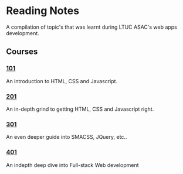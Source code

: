 # Reading Notes

A compilation of topic's that was learnt during LTUC ASAC's web apps development.

## Courses

### [101](https://abukhalil95.github.io/learning-journal/) 
An introduction to HTML, CSS and Javascript.

### [201](https://abukhalil95.github.io/reading-notes/201/) 
An in-depth grind to getting HTML, CSS and Javascript right. 

### [301](https://abukhalil95.github.io/reading-notes/301/) 
An even deeper guide into SMACSS, JQuery, etc..

### [401](https://github.com/abukhalil-LTUC-ASAC/amman-401d4/wiki)
An indepth deep dive into Full-stack Web development
